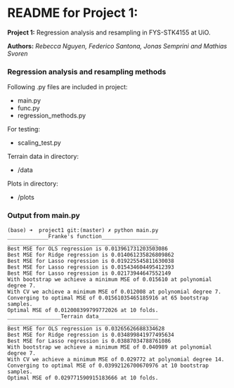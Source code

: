 
# README for Project 1:
**Project 1:** Regression analysis and resampling in FYS-STK4155 at UiO.

**Authors:** *Rebecca Nguyen, Federico Santona, Jonas Semprini and Mathias Svoren*


### Regression analysis and resampling methods
Following .py files are included in project:
- main.py
- func.py
- regression_methods.py

For testing:
- scaling_test.py

Terrain data in directory:
- /data

Plots in directory:
- /plots


### Output from main.py
```console
(base) ➜  project1 git:(master) ✗ python main.py
_____________Franke's function__________________
________________________________________________
Best MSE for OLS regression is 0.013961731203503086
Best MSE for Ridge regression is 0.014061235826809862
Best MSE for Lasso regression is 0.019225545811630038
Best MSE for Lasso regression is 0.015434604495412393
Best MSE for Lasso regression is 0.02173944647552149
With bootstrap we achieve a minimum MSE of 0.015610 at polynomial degree 7.
With CV we achieve a minimum MSE of 0.012008 at polynomial degree 7.
Converging to optimal MSE of 0.01561035465185916 at 65 bootstrap samples.
Optimal MSE of 0.012008399799772026 at 10 folds.
_________________Terrain data___________________
________________________________________________
Best MSE for OLS regression is 0.03265626688334628
Best MSE for Ridge regression is 0.034899841977495634
Best MSE for Lasso regression is 0.03887034788761086
With bootstrap we achieve a minimum MSE of 0.040989 at polynomial degree 7.
With CV we achieve a minimum MSE of 0.029772 at polynomial degree 14.
Converging to optimal MSE of 0.03992126700670976 at 10 bootstrap samples.
Optimal MSE of 0.029771590915183666 at 10 folds.
``````
